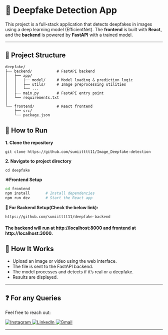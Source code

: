 # 🧠 Deepfake Detection App

This project is a full-stack application that detects deepfakes in images using a deep learning model (EfficientNet). The **frontend** is built with **React**, and the **backend** is powered by **FastAPI** with a trained model.

---

## 📂 Project Structure

```text
deepfake/
├── backend/           # FastAPI backend
│   ├── app/
│   │   ├── model/     # Model loading & prediction logic
│   │   ├── utils/     # Image preprocessing utilities
│   │   └── ...
│   ├── main.py        # FastAPI entry point
│   └── requirements.txt
│
└── frontend/          # React frontend
    ├── src/
    └── package.json
```

## 🔧 How to Run

**1. Clone the repository**
```
git clone https://github.com/sumiitttt11/Image_Deepfake-detection
```
**2. Navigate to project directory**
```
cd deepfake
```
**⚛️Frontend Setup**
```bash
cd frontend
npm install       # Install dependencies
npm run dev       # Start the React app

```
**🐍 For Backend Setup(Check the below link):**
```
https://github.com/sumiitttt11/deepfake-backend
```
#### The backend will run at http://localhost:8000 and frontend at http://localhost:3000.

## 🧪 How It Works
- Upload an image or video using the web interface.
- The file is sent to the FastAPI backend.
- The model processes and detects if it’s real or a deepfake.
- Results are displayed.

---

## ❓ For any Queries

Feel free to reach out:

<p align="left">
  <a href="https://instagram.com/sumiiitt.af" target="_blank">
    <img src="https://img.icons8.com/fluency/48/instagram-new.png" alt="Instagram" />
  </a>
  <a href="https://linkedin.com/in/sumiitttt11/" target="_blank">
    <img src="https://img.icons8.com/fluency/48/linkedin.png" alt="LinkedIn" />
  </a>
  <a href="mailto:kumawatsumit984@gmail.com" target="_blank">
    <img src="https://img.icons8.com/fluency/48/gmail-new.png" alt="Gmail" />
  </a>
</p>

---
